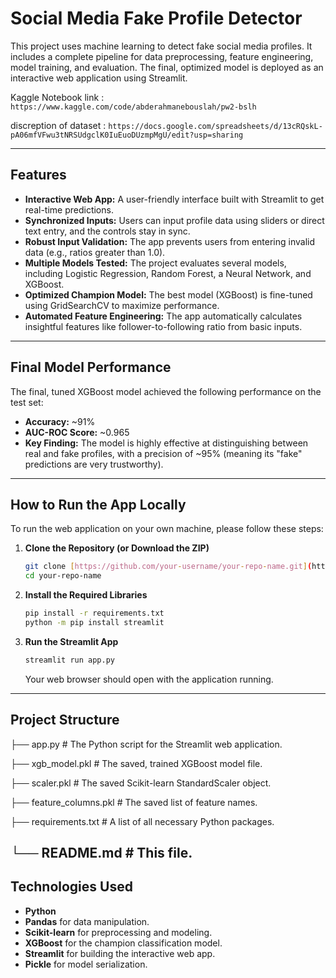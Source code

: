 # Social Media Fake Profile Detector

This project uses machine learning to detect fake social media profiles. It includes a complete pipeline for data preprocessing, feature engineering, model training, and evaluation. The final, optimized model is deployed as an interactive web application using Streamlit.

Kaggle Notebook link : `https://www.kaggle.com/code/abderahmanebouslah/pw2-bslh`

discreption of dataset : `https://docs.google.com/spreadsheets/d/13cRQskL-pA06mfVFwu3tNRSUdgclK0IuEuoDUzmpMgU/edit?usp=sharing`

---

## Features

- **Interactive Web App:** A user-friendly interface built with Streamlit to get real-time predictions.
- **Synchronized Inputs:** Users can input profile data using sliders or direct text entry, and the controls stay in sync.
- **Robust Input Validation:** The app prevents users from entering invalid data (e.g., ratios greater than 1.0).
- **Multiple Models Tested:** The project evaluates several models, including Logistic Regression, Random Forest, a Neural Network, and XGBoost.
- **Optimized Champion Model:** The best model (XGBoost) is fine-tuned using GridSearchCV to maximize performance.
- **Automated Feature Engineering:** The app automatically calculates insightful features like follower-to-following ratio from basic inputs.

---

## Final Model Performance

The final, tuned XGBoost model achieved the following performance on the test set:

- **Accuracy:** ~91%
- **AUC-ROC Score:** ~0.965
- **Key Finding:** The model is highly effective at distinguishing between real and fake profiles, with a precision of ~95% (meaning its "fake" predictions are very trustworthy).

---

## How to Run the App Locally

To run the web application on your own machine, please follow these steps:

1.  **Clone the Repository (or Download the ZIP)**
    ```bash
    git clone [https://github.com/your-username/your-repo-name.git](https://github.com/your-username/your-repo-name.git)
    cd your-repo-name
    ```

2.  **Install the Required Libraries**
    ```bash
    pip install -r requirements.txt
    python -m pip install streamlit
    
    ```

3.  **Run the Streamlit App**
    ```bash
    streamlit run app.py
    ```
    Your web browser should open with the application running.

---

## Project Structure

├── app.py                  # The Python script for the Streamlit web application.

├── xgb_model.pkl           # The saved, trained XGBoost model file.

├── scaler.pkl              # The saved Scikit-learn StandardScaler object.

├── feature_columns.pkl     # The saved list of feature names.

├── requirements.txt        # A list of all necessary Python packages.

└── README.md               # This file.
---

## Technologies Used

- **Python**
- **Pandas** for data manipulation.
- **Scikit-learn** for preprocessing and modeling.
- **XGBoost** for the champion classification model.
- **Streamlit** for building the interactive web app.
- **Pickle** for model serialization.
